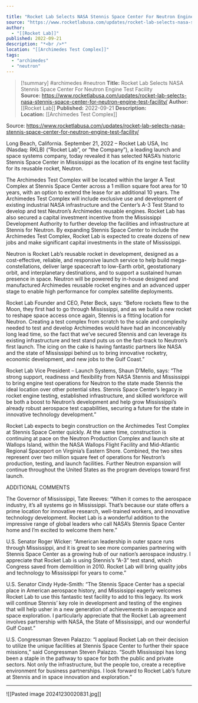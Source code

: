 ```yaml
---

title: "Rocket Lab Selects NASA Stennis Space Center For Neutron Engine Test Facility  "
source: "https://www.rocketlabusa.com/updates/rocket-lab-selects-nasa-stennis-space-center-for-neutron-engine-test-facility/"
author:
  - "[[Rocket Lab]]"
published: 2022-09-21
description: "*<br />*"
location: "[[Archimedes Test Complex]]"
tags:
  - "archimedes"
  - "neutron"
---
```

>[!summary]
#archimedes #neutron
**Title:** Rocket Lab Selects NASA Stennis Space Center For Neutron Engine Test Facility  
**Source:** https://www.rocketlabusa.com/updates/rocket-lab-selects-nasa-stennis-space-center-for-neutron-engine-test-facility/
**Author:** [[Rocket Lab]]
**Published:** 2022-09-21
**Description:** *<br />*
**Location:** [[Archimedes Test Complex]]

Source: https://www.rocketlabusa.com/updates/rocket-lab-selects-nasa-stennis-space-center-for-neutron-engine-test-facility/

Long Beach, California. September 21, 2022 – Rocket Lab USA, Inc (Nasdaq: RKLB) (“Rocket Lab”, or “the Company”), a leading launch and space systems company, today revealed it has selected NASA’s historic Stennis Space Center in Mississippi as the location of its engine test facility for its reusable rocket, Neutron.

The Archimedes Test Complex will be located within the larger A Test Complex at Stennis Space Center across a 1 million square foot  area for 10 years, with an option to extend the lease for an additional 10 years. The Archimedes Test Complex will include exclusive use and development of existing industrial NASA infrastructure and the Center’s A-3 Test Stand to develop and test Neutron’s Archimedes reusable engines. Rocket Lab has also secured a capital investment incentive from the Mississippi Development Authority to further develop the facilities and infrastructure at Stennis for Neutron. By expanding Stennis Space Center to include the Archimedes Test Complex, Rocket Lab is expected to create dozens of new jobs and make significant capital investments in the state of Mississippi.

Neutron is Rocket Lab’s reusable rocket in development, designed as a cost-effective, reliable, and responsive launch service to help build mega-constellations, deliver large spacecraft to low-Earth orbit, geostationary orbit, and interplanetary destinations, and to support a sustained human presence in space. Neutron will be powered by in-house designed and manufactured Archimedes reusable rocket engines and an advanced upper stage to enable high performance for complex satellite deployments.

Rocket Lab Founder and CEO, Peter Beck, says: “Before rockets flew to the Moon, they first had to go through Mississippi, and as we build a new rocket to reshape space access once again, Stennis is a fitting location for Neutron. Creating a test complex from scratch to the scale and complexity needed to test and develop Archimedes would have had an inconceivably long lead time, so the fact that we’ve secured Stennis and can leverage its existing infrastructure and test stand puts us on the fast-track to Neutron’s first launch. The icing on the cake is having fantastic partners like NASA and the state of Mississippi behind us to bring innovative rocketry, economic development, and new jobs to the Gulf Coast.”

Rocket Lab Vice President – Launch Systems, Shaun D’Mello, says: “The strong support, readiness and flexibility from NASA Stennis and Mississippi to bring engine test operations for Neutron to the state made Stennis the ideal location over other potential sites. Stennis Space Center’s legacy in rocket engine testing, established infrastructure, and skilled workforce will be both a boost to Neutron’s development and help grow Mississippi’s already robust aerospace test capabilities, securing a future for the state in innovative technology development.”

Rocket Lab expects to begin construction on the Archimedes Test Complex at Stennis Space Center quickly. At the same time, construction is continuing at pace on the Neutron Production Complex and launch site at Wallops Island, within the NASA Wallops Flight Facility and Mid-Atlantic Regional Spaceport on Virginia’s Eastern Shore. Combined, the two sites represent over two million square feet of operations for Neutron’s production, testing, and launch facilities. Further Neutron expansion will continue throughout the United States as the program develops toward first launch. 

ADDITIONAL COMMENTS 

The Governor of Mississippi, Tate Reeves: “When it comes to the aerospace industry, it’s all systems go in Mississippi. That’s because our state offers a prime location for innovative research, well-trained workers, and innovative technology development. Rocket Lab is a wonderful addition to the impressive range of global leaders who call NASA’s Stennis Space Center home and I’m excited to welcome them here.”

U.S. Senator Roger Wicker: “American leadership in outer space runs through Mississippi, and it is great to see more companies partnering with Stennis Space Center as a growing hub of our nation’s aerospace industry. I appreciate that Rocket Lab is using Stennis’s “A-3” test stand, which Congress saved from demolition in 2010. Rocket Lab will bring quality jobs and technology to Mississippi for years to come.”

U.S. Senator Cindy Hyde-Smith: “The Stennis Space Center has a special place in American aerospace history, and Mississippi eagerly welcomes Rocket Lab to use this fantastic test facility to add to this legacy.  Its work will continue Stennis’ key role in development and testing of the engines that will help usher in a new generation of achievements in aerospace and space exploration.  I particularly appreciate that the Rocket Lab agreement involves partnership with NASA, the State of Mississippi, and our wonderful Gulf Coast.”  

U.S. Congressman Steven Palazzo: “I applaud Rocket Lab on their decision to utilize the unique facilities at Stennis Space Center to further their space missions,” said Congressman Steven Palazzo. “South Mississippi has long been a staple in the pathway to space for both the public and private sectors. Not only the infrastructure, but the people too, create a receptive environment for business partnerships. I look forward to Rocket Lab’s future at Stennis and in space innovation and exploration.”

---

![[Pasted image 20241230020831.jpg]]